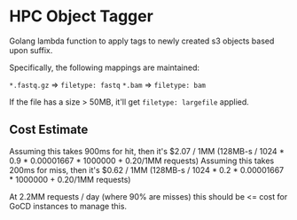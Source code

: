 HPC Object Tagger
=================

Golang lambda function to apply tags to newly created s3 objects based upon
suffix.

Specifically, the following mappings are maintained:

`*.fastq.gz` => `filetype: fastq`
`*.bam` => `filetype: bam`

If the file has a size > 50MB, it'll get `filetype: largefile` applied.

Cost Estimate
-------------

Assuming this takes 900ms for hit, then it's $2.07 / 1MM (128MB-s / 1024 * 0.9 * 0.00001667 * 1000000  + 0.20/1MM requests)
Assuming this takes 200ms for miss, then it's $0.62 / 1MM (128MB-s / 1024 * 0.2 * 0.00001667 * 1000000  + 0.20/1MM requests)

At 2.2MM requests / day (where 90% are misses) this should be <= cost for GoCD
instances to manage this.
